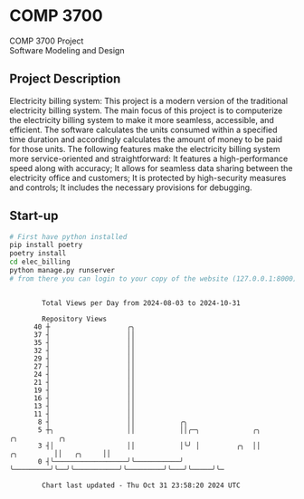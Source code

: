 # COMP 3700
COMP 3700 Project  
Software Modeling and Design
## Project Description
Electricity billing system: This project is a modern version of the traditional electricity billing system. The main focus of this project is to computerize the electricity billing system to make it more seamless, accessible, and efficient. The software calculates the units consumed within a specified time duration and accordingly calculates the amount of money to be paid for those units. The following features make the electricity billing system more service-oriented and straightforward: It features a high-performance speed along with accuracy; It allows for seamless data sharing between the electricity office and customers; It is protected by high-security measures and controls; It includes the necessary provisions for debugging.

## Start-up
```bash
# First have python installed
pip install poetry
poetry install
cd elec_billing
python manage.py runserver
# from there you can login to your copy of the website (127.0.0.1:8000), default creds are admin/admin
```

```

        Total Views per Day from 2024-08-03 to 2024-10-31

        Repository Views
      40 ┼                   ╭╮
      37 ┤                   ││
      35 ┤                   ││
      32 ┤                   ││
      29 ┤                   ││
      27 ┤                   ││
      24 ┤                   ││
      21 ┤                   ││
      19 ┤                   ││
      16 ┤                   ││
      13 ┤                   ││
      11 ┤                   ││
       8 ┤                   ││           ╭╮
       5 ┼╮                  ││           ││╭─╮             ╭╮                      ╭╮          ╭╮
       3 ┤│                  ││           │╰╯ │         ╭╮  ││           ╭╮         ││   ╭╮     ││
       0 ┤╰──────────────────╯╰───────────╯   ╰─────────╯╰──╯╰───────────╯╰─────────╯╰───╯╰─────╯╰─

        Chart last updated - Thu Oct 31 23:58:20 2024 UTC
        
```

